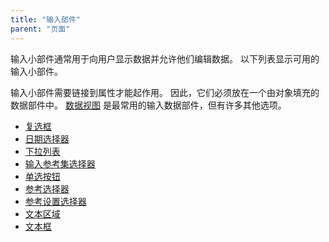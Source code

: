 ```yaml
---
title: "输入部件"
parent: "页面"
---
```



输入小部件通常用于向用户显示数据并允许他们编辑数据。 以下列表显示可用的输入小部件。

输入小部件需要链接到属性才能起作用。 因此，它们必须放在一个由对象填充的数据部件中。 [数据视图](data-view) 是最常用的输入数据部件，但有许多其他选项。

*   [复选框](check-box)
*   [日期选择器](date-picker)
*   [下拉列表](drop_down)
*   [输入参考集选择器](input-reference-set-selector)
*   [单选按钮](radio-buttons)
*   [参考选择器](reference-selector)
*   [参考设置选择器](reference-set-selector)
*   [文本区域](text-area)
*   [文本框](text-box)
